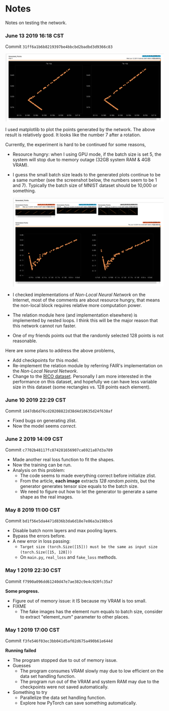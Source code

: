 # Notes

Notes on testing the network.

### June 13 2019 16:18 CST

Commit `31ff6a1b6b8219397be4bbcbd2badbd3d9366c83`

![](notes-img/20190613-runs-1.png)

I used matplotlib to plot the points generated by the network. The above result is relatively good. It looks like the number 7 after a rotation.

Currently, the experiment is hard to be continued for some reasons,

- Resource hungry: when I using GPU mode, if the batch size is set 5, the system will stop due to memory outage (32GB system RAM & 4GB VRAM).
- I guess the small batch size leads to the generated plots continue to be a same number (see the screenshot below, the numbers seem to be 1 and 7). Typically the batch size of MNIST dataset should be 10,000 or something.

  ![](notes-img/20190613-runs-2.png)

- I checked implementations of *Non-Local Neural Network* on the Internet, most of the comments are about resource hungry, that means the non-local block requires relative more computation power.
- The relation module here (and implementation elsewhere) is implemented by nested loops. I think this will be the major reason that this network cannot run faster.
- One of my friends points out that the randomly selected 128 points is not reasonable.

Here are some plans to address the above problems,

- Add checkpoints for this model.
- Re-implement the relation module by referring FAIR's implementation on the *Non-Local Neural Network*.
- Change to the [RICO dataset](http://interactionmining.org/rico). Personally I am more interested in the performance on this dataset, and hopefully we can have less variable size in this dataset (some rectangles vs. 128 points each element).

### June 10 2019 22:29 CST

Commit `1d47db6d76cd20208822d38d4d10635d24f638af`

- Fixed bugs on generating zlist.
- Now the model seems *correct*.

### June 2 2019 14:09 CST

Commit `c7702b48117fc874281656907ca6921a87d3a789`

- Made another real loss function to fit the shapes.
- Now the training can be run.
- Analysis on this problem:
    - The code seems to made everything correct before initialize zlist.
    - From the article, **each image** extracts *128 random points*, but the generator generates tensor size equals to the batch size.
    - We need to figure out how to let the generator to generate a same shape as the real images.

### May 8 2019 11:00 CST

Commit `bd1f56e5da4471d836b3da6d18e7e86a3a198bc6`

- Disable batch norm layers and max pooling layers.
- Bypass the errors before.
- A new error in loss passing:
    - `Target size (torch.Size([15])) must be the same as input size (torch.Size([15, 128]))`
    - On `main.py`, `real_loss` and `fake_loss` methods.

### May 1 2019 22:30 CST

Commit `f7990a096dd61240d47e7ae382c9e4c920fc35a7`

**Some progress.**

- Figure out of memory issue: it IS because my VRAM is too small.
- FIXME
    - The fake images has the element num equals to batch size, consider to extract "element_num" parameter to other places.

### May 1 2019 17:00 CST

Commit `f3fe546f03ec3bb041d5af02d675a490b61e644d`

**Running failed**

- The program stopped due to out of memory issue.
- Guesses
    - The program consumes VRAM slowly may due to low efficient on the data set handling function.
    - The program run out of the VRAM and system RAM may due to the checkpoints were not saved automatically.
- Something to try
    - Parallelize the data set handling function.
    - Explore how PyTorch can save something automatically.